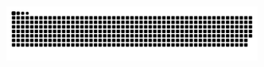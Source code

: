 <picture>
  <source media="(prefers-color-scheme: dark)" srcset="https://raw.githubusercontent.com/MyDataHouse/MyDataHouse/output/github-contribution-grid-snake-dark.svg">
  <source media="(prefers-color-scheme: light)" srcset="https://raw.githubusercontent.com/MyDataHouse/MyDataHouse/output/github-contribution-grid-snake.svg">
  <img alt="github contribution grid snake animation" src="https://raw.githubusercontent.com/MyDataHouse/MyDataHouse/output/github-contribution-grid-snake.svg">
</picture>

